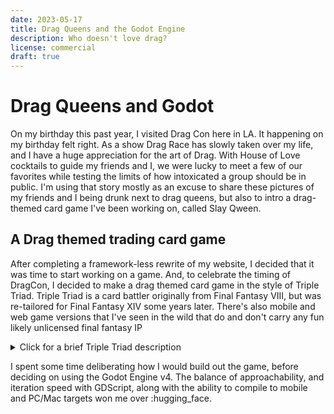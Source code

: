 ```yaml
---
date: 2023-05-17
title: Drag Queens and the Godot Engine
description: Who doesn't love drag?
license: commercial
draft: true
---
```

# Drag Queens and Godot

On my birthday this past year, I visited Drag Con here in LA. It happening on my birthday felt right. As a show Drag Race has slowly taken over my life, and I have a huge appreciation for the art of Drag. With House of Love cocktails to guide my friends and I, we were lucky to meet a few of our favorites while testing the limits of how intoxicated a group should be in public. I'm using that story mostly as an excuse to share these pictures of my friends and I being drunk next to drag queens, but also to intro a drag-themed card game I've been working on, called Slay Qween.

## A Drag themed trading card game

After completing a framework-less rewrite of my website, I decided that it was time to start working on a game. And, to celebrate the timing of DragCon, I decided to make a drag themed card game in the style of Triple Triad. Triple Triad is a card battler originally from Final Fantasy VIII, but was re-tailored for Final Fantasy XIV some years later. There's also mobile and web game versions that I've seen in the wild that do and don't carry any fun likely unlicensed final fantasy IP

<details>
<summary>Click for a brief Triple Triad description</summary>
Two players play against one another, on a 3x3 board. Each come equipped to play with five cards of varying value. They take turns laying a card on the board. If a player lays their card to an adjacent competitors card, they battle, based on the cards values for their adjacent sides. The winner of the battle claims the other card, transforming ownership of the card to the other player. The winner of the game is the one who controls the most cards by the time the board has been filled (any unplayed cards count towards this total).
</details>

I spent some time deliberating how I would build out the game, before deciding on using the Godot Engine v4. The balance of approachability, and iteration speed with GDScript, along with the ability to compile to mobile and PC/Mac targets won me over :hugging_face.
